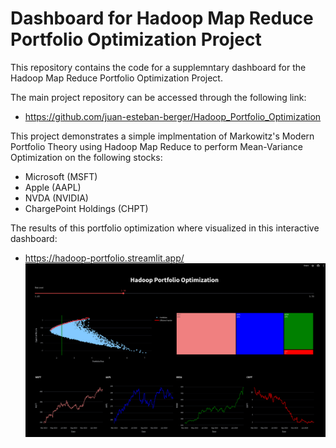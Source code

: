 # Dashboard for Hadoop Map Reduce Portfolio Optimization Project

This repository contains the code for a supplemntary dashboard for the Hadoop Map Reduce Portfolio Optimization Project.

The main project repository can be accessed through the following link:
- https://github.com/juan-esteban-berger/Hadoop_Portfolio_Optimization

This project demonstrates a simple implmentation of Markowitz's Modern Portfolio Theory using Hadoop Map Reduce to perform Mean-Variance Optimization on the following stocks:
- Microsoft (MSFT)
- Apple (AAPL)
- NVDA (NVIDIA)
- ChargePoint Holdings (CHPT)

The results of this portfolio optimization where visualized in this interactive dashboard:
- https://hadoop-portfolio.streamlit.app/
![Dashboard](dashboard.png)
